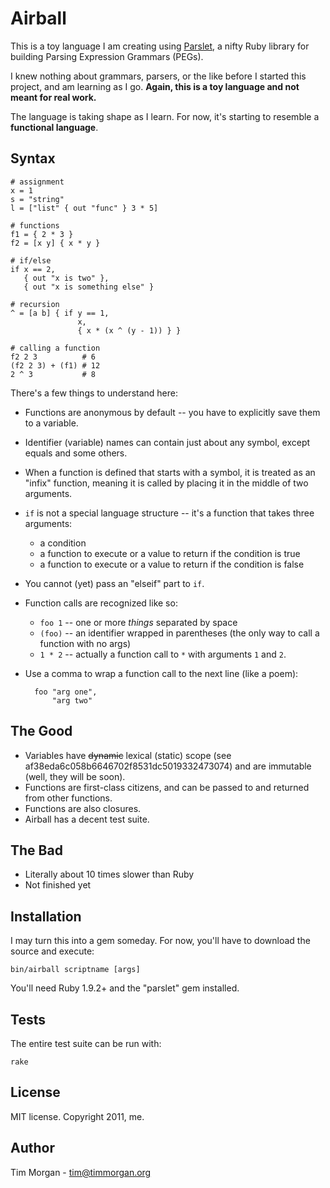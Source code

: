 # Airball

This is a toy language I am creating using [Parslet](http://kschiess.github.com/parslet/), a nifty Ruby library for building Parsing Expression Grammars (PEGs).

I knew nothing about grammars, parsers, or the like before I started this project, and am learning as I go. **Again, this is a toy language and not meant for real work.**

The language is taking shape as I learn. For now, it's starting to resemble a **functional language**.

## Syntax

    # assignment
    x = 1
    s = "string"
    l = ["list" { out "func" } 3 * 5]

    # functions
    f1 = { 2 * 3 }
    f2 = [x y] { x * y }

    # if/else
    if x == 2,
       { out "x is two" },
       { out "x is something else" }

    # recursion
    ^ = [a b] { if y == 1,
                   x,
                   { x * (x ^ (y - 1)) } }

    # calling a function
    f2 2 3          # 6
    (f2 2 3) + (f1) # 12
    2 ^ 3           # 8

There's a few things to understand here:

* Functions are anonymous by default -- you have to explicitly save them to a variable.
* Identifier (variable) names can contain just about any symbol, except equals and some others.
* When a function is defined that starts with a symbol, it is treated as an "infix" function, meaning it is called by placing it in the middle of two arguments.
* `if` is not a special language structure -- it's a function that takes three arguments:
  * a condition
  * a function to execute or a value to return if the condition is true
  * a function to execute or a value to return if the condition is false
* You cannot (yet) pass an "elseif" part to `if`.
* Function calls are recognized like so:
  * `foo 1` -- one or more *things* separated by space
  * `(foo)` -- an identifier wrapped in parentheses (the only way to call a function with no args)
  * `1 * 2` -- actually a function call to `*` with arguments `1` and `2`.
* Use a comma to wrap a function call to the next line (like a poem):

        foo "arg one",
            "arg two"

## The Good

* Variables have <del>dynamic</del> lexical (static) scope (see af38eda6c058b6646702f8531dc5019332473074) and are immutable (well, they will be soon).
* Functions are first-class citizens, and can be passed to and returned from other functions.
* Functions are also closures.
* Airball has a decent test suite.

## The Bad

* Literally about 10 times slower than Ruby
* Not finished yet

## Installation

I may turn this into a gem someday. For now, you'll have to download the source and execute:

    bin/airball scriptname [args]

You'll need Ruby 1.9.2+ and the "parslet" gem installed.

## Tests

The entire test suite can be run with:

    rake

## License

MIT license. Copyright 2011, me.

## Author

Tim Morgan - tim@timmorgan.org
